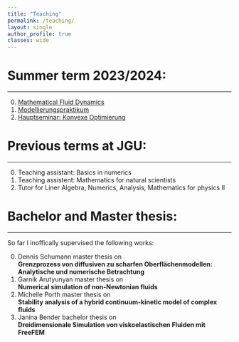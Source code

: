 ```yaml
---
title: "Teaching"
permalink: /teaching/
layout: single
author_profile: true
classes: wide
---
```




Summer term 2023/2024:
==================
* * *
0. [Mathematical Fluid Dynamics](https://aaronbrunk1.github.io/teaching/teachMFD/)
0. [Modellierungspraktikum](https://aaronbrunk1.github.io/teaching/teachMOD/)
0. [Hauptseminar: Konvexe Optimierung ](https://aaronbrunk1.github.io/teaching/teachHSKO/)

Previous terms at JGU:
==================
* * *

0. Teaching assistant: Basics in numerics
0. Teaching assistent: Mathematics for natural scientists
0. Tutor for Liner Algebra, Numerics, Analysis, Mathematics for physics II



Bachelor and Master thesis:
==================
* * *
So far I inoffically supervised the following works:

0. Dennis Schumann master thesis on\
**Grenzprozess von diffusiven zu scharfen Oberflächenmodellen: Analytische und numerische Betrachtung**
0. Garnik Arutyunyan master thesis on\
 **Numerical simulation of non-Newtonian fluids**
0. Michelle Porth master thesis on\
**Stability analysis of a hybrid continuum-kinetic model of complex fluids**
0. Janina Bender bachelor thesis on\
 **Dreidimensionale Simulation von viskoelastischen Fluiden mit FreeFEM**
